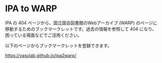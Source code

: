 # IPA to WARP
IPA の 404 ページから、国立国会図書館のWebアーカイブ (WARP) のページに移動するためのブックマークレットです。過去の情報を参照して 404 になり、困っている場面などでご活用ください。

以下のページからブックマークレットを登録できます。

https://yasulab.github.io/ipa2warp/

